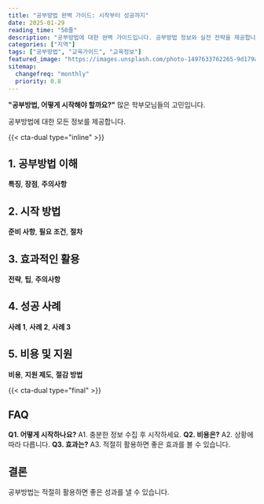 ```yaml
---
title: "공부방법 완벽 가이드: 시작부터 성공까지"
date: 2025-01-29
reading_time: "50줄"
description: "공부방법에 대한 완벽 가이드입니다. 공부방법 정보와 실전 전략을 제공합니다."
categories: ["지역"]
tags: ["공부방법", "교육가이드", "교육정보"]
featured_image: "https://images.unsplash.com/photo-1497633762265-9d179a990aa6?auto=format&fit=crop&q=80"
sitemap:
  changefreq: "monthly"
  priority: 0.8
---
```


**"공부방법, 어떻게 시작해야 할까요?"** 많은 학부모님들의 고민입니다.

공부방법에 대한 모든 정보를 제공합니다.

{{< cta-dual type="inline" >}}

## 1. 공부방법 이해

**특징**, **장점**, **주의사항**

## 2. 시작 방법

**준비 사항**, **필요 조건**, **절차**

## 3. 효과적인 활용

**전략**, **팁**, **주의사항**

## 4. 성공 사례

**사례 1**, **사례 2**, **사례 3**

## 5. 비용 및 지원

**비용**, **지원 제도**, **절감 방법**

{{< cta-dual type="final" >}}

## FAQ

**Q1. 어떻게 시작하나요?** A1. 충분한 정보 수집 후 시작하세요.
**Q2. 비용은?** A2. 상황에 따라 다릅니다.
**Q3. 효과는?** A3. 적절히 활용하면 좋은 효과를 볼 수 있습니다.

## 결론

공부방법는 적절히 활용하면 좋은 성과를 낼 수 있습니다.

